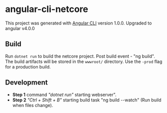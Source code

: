 # angular-cli-netcore

This project was generated with [Angular CLI](https://github.com/angular/angular-cli) version 1.0.0. Upgraded to angular v4.0.0

## Build

Run `dotnet run` to build the netcore project. Post build event - "ng build". The build artifacts will be stored in the `wwwroot/` directory. Use the `-prod` flag for a production build.

## Development

<ul>
<li>
<b>Step 1</b> command <i>"dotnet run"</i> starting webserver".
</li> 
<li>
<b>Step 2</b>&nbsp;<i>"Ctrl + Shift + B"</i> starting build task "ng build --watch" (Run build when files change).
</li>
</ul>

